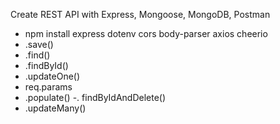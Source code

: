 Create REST API with Express, Mongoose, MongoDB, Postman
- npm install express dotenv cors body-parser axios cheerio
- .save()
- .find()
- .findById()
- .updateOne()
- req.params
- .populate()
-. findByIdAndDelete()
- .updateMany()
